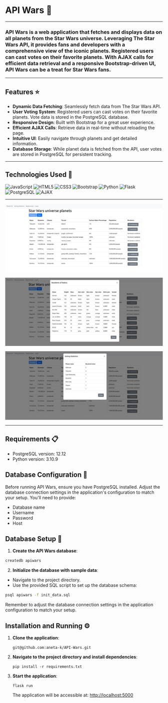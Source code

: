 # API Wars :rocket:

---

### API Wars is a web application that fetches and displays data on all planets from the Star Wars universe. Leveraging The Star Wars API, it provides fans and developers with a comprehensive view of the iconic planets. Registered users can cast votes on their favorite planets. With AJAX calls for efficient data retrieval and a responsive Bootstrap-driven UI, API Wars can be a treat for Star Wars fans.

---

## Features :star:

- **Dynamic Data Fetching**: Seamlessly fetch data from The Star Wars API.
- **User Voting System**: Registered users can cast votes on their favorite planets. Vote data is stored in the PostgreSQL database.
- **Responsive Design**: Built with Bootstrap for a great user experience.
- **Efficient AJAX Calls**: Retrieve data in real-time without reloading the page.
- **Intuitive UI**: Easily navigate through planets and get detailed information.
- **Database Storage**: While planet data is fetched from the API, user votes are stored in PostgreSQL for persistent tracking.

---

## Technologies Used :wrench:

![JavaScript](https://img.icons8.com/color/48/000000/javascript.png) ![HTML5](https://img.icons8.com/color/48/000000/html-5.png) ![CSS3](https://img.icons8.com/color/48/000000/css3.png) ![Bootstrap](https://img.icons8.com/color/48/000000/bootstrap.png) ![Python](https://img.icons8.com/color/48/000000/python.png) ![Flask](https://img.icons8.com/color/48/000000/flask.png) ![PostgreSQL](https://img.icons8.com/color/48/000000/postgreesql.png) ![AJAX](https://img.icons8.com/color/48/000000/ajax.png)

---

![App Screenshot](https://github.com/aneta-k/API-Wars/blob/master/static/images/READMEpage1.jpg)

![App Screenshot](https://github.com/aneta-k/API-Wars/blob/master/static/images/READMEpage2.jpg)

![App Screenshot](https://github.com/aneta-k/API-Wars/blob/master/static/images/READMEpage3.jpg)

---

## Requirements :clipboard:

- PostgreSQL version: 12.12
- Python version: 3.10.9

## Database Configuration :floppy_disk:

Before running API Wars, ensure you have PostgreSQL installed. Adjust the database connection settings in the application's configuration to match your setup. You'll need to provide:

- Database name
- Username
- Password
- Host

## Database Setup :floppy_disk:

1. **Create the API Wars database**:
```bash
createdb apiwars
```

2. **Initialize the database with sample data**:
- Navigate to the project directory.
- Use the provided SQL script to set up the database schema:
```bash
psql apiwars -f init_data.sql
```

Remember to adjust the database connection settings in the application configuration to match your setup.

## Installation and Running :gear:

1. **Clone the application**: 
    ```
    git@github.com:aneta-k/API-Wars.git
    ```
2. **Navigate to the project directory and install dependencies**:
    ```
    pip install -r requirements.txt
    ```
3. **Start the application**:
    ```
    flask run
    ```
    The application will be accessible at: [http://localhost:5000](http://localhost:5000)